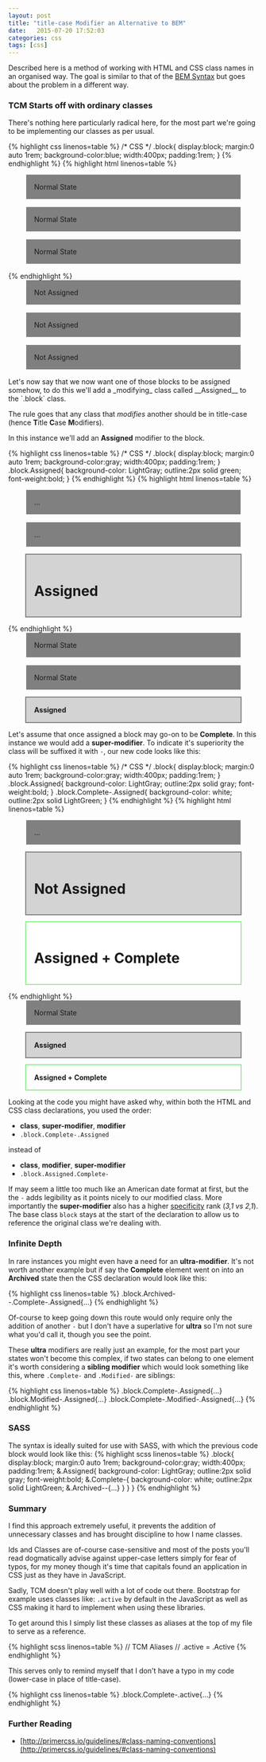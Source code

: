 ```yaml
---
layout: post
title: "title-case Modifier an Alternative to BEM"
date:   2015-07-20 17:52:03
categories: css
tags: [css]
---
```


Described here is a method of working with HTML and CSS class names in an organised way. The goal is similar to that of the [BEM Syntax](http://csswizardry.com/2013/01/mindbemding-getting-your-head-round-bem-syntax/) but goes about the problem in a different way.

### TCM Starts off with ordinary classes

There's nothing here particularly radical here, for the most part we're going to be implementing our classes as per usual.

{% highlight css linenos=table %}
/* CSS */
.block{
    display:block;
    margin:0 auto 1rem;
    background-color:blue;
    width:400px;
    padding:1rem;
}
{% endhighlight %}
{% highlight html linenos=table %}
<!-- HTML -->
<div class="block">
    <span>Normal State</span>
</div>
<div class="block">
    <span>Normal State</span>
</div>
<div class="block">
    <span>Normal State</span>
</div>
{% endhighlight %}
<div class="demoblock">
    <div class="block">
        <span>Not Assigned</span>
    </div>
    <div class="block">
        <span>Not Assigned</span>
    </div>
    <div class="block">
        <span>Not Assigned</span>
    </div>
</div>
Let's now say that we now want one of those blocks to be assigned somehow, to do this we'll add a _modifying_ class called __Assigned__ to the `.block` class.

The rule goes that any class that _modifies_ another should be in title-case (hence <b>T</b>itle <b>C</b>ase <b>M</b>odifiers).

In this instance we'll add an __Assigned__ modifier to the block.

{% highlight css linenos=table %}
/* CSS */
.block{
    display:block;
    margin:0 auto 1rem;
    background-color:gray;
    width:400px;
    padding:1rem;
}
.block.Assigned{
    background-color: LightGray;
    outline:2px solid green;
    font-weight:bold;
}
{% endhighlight %}
{% highlight html linenos=table %}
<!-- HTML -->
<div class="demoblock">
    <div class="block">…</div>
    <div class="block">…</div>
    <div class="block Assigned">
        <h1>Assigned</h1>
    </div>
</div>
{% endhighlight %}
<div class="demoblock">
    <div class="block">
        <span>Normal State</span>
    </div>
    <div class="block">
        <span>Normal State</span>
    </div>
    <div class="block Assigned">
        <span>Assigned</span>
    </div>
</div>

Let's assume that once assigned a block may go-on to be __Complete__. In this instance we would add a __super-modifier__. To indicate it's superiority the class will be suffixed it with `-`, our new code looks like this:

{% highlight css linenos=table %}
/* CSS */
.block{
    display:block;
    margin:0 auto 1rem;
    background-color:gray;
    width:400px;
    padding:1rem;
}
.block.Assigned{
    background-color: LightGray;
    outline:2px solid gray;
    font-weight:bold;
}
.block.Complete-.Assigned{
    background-color: white;
    outline:2px solid LightGreen;
}
{% endhighlight %}
{% highlight html linenos=table %}
<!-- HTML -->
<div class="block">…</div>
<div class="block Assigned">
    <h1>Not Assigned</h1>
</div>
<div class="block Complete- Assigned">
    <h1>Assigned + Complete</h1>
</div>
{% endhighlight %}

<div class="demoblock">
    <div class="block">
        <span>Normal State</span>
    </div>
    <div class="block Assigned">
        <span>Assigned</span>
    </div>
    <div class="block Complete- Assigned">
        <span>Assigned + Complete</span>
    </div>
</div>

Looking at the code you might have asked why, within both the HTML and CSS class declarations, you used the order:

- <b>class</b>, <b class="tdUnd">super-modifier</b>, <b>modifier</b>
- `.block.Complete-.Assigned`

instead of

- <b>class</b>, <b>modifier</b>, <b class="tdUnd">super-modifier</b>
- `.block.Assigned.Complete-`

If may seem a little too much like an American date format at first, but the the `-` adds legibility as it points nicely to our modified class. More importantly the __super-modifier__ also has a higher [specificity](https://css-tricks.com/specifics-on-css-specificity/) rank (_3,1 vs 2,1_). The base class `block` stays at the start of the declaration to allow us to reference the original class we're dealing with.

### Infinite Depth

In rare instances you might even have a need for an __ultra-modifier__. It's not worth another example but if say the __Complete__ element went on into an __Archived__ state then the CSS declaration would look like this:

{% highlight css linenos=table %}
.block.Archived--.Complete-.Assigned{…}
{% endhighlight %}

Of-course to keep going down this route would only require only the addition of another `-` but I don't have a superlative for __ultra__ so I'm not sure what you'd call it, though you see the point.

These __ultra__ modifiers are really just an example, for the most part your states won't become this complex, if two states can belong to one element it's worth considering a __sibling modifier__ which would look something like this, where `.Complete-` and `.Modified-` are siblings:

{% highlight css linenos=table %}
.block.Complete-.Assigned{…}
.block.Modified-.Assigned{…}
.block.Complete-.Modified-.Assigned{…}
{% endhighlight %}

### SASS

The syntax is ideally suited for use with SASS, with which the previous code block would look like this:
{% highlight scss linenos=table %}
.block{
    display:block;
    margin:0 auto 1rem;
    background-color:gray;
    width:400px;
    padding:1rem;
    &.Assigned{
        background-color: LightGray;
        outline:2px solid gray;
        font-weight:bold;
        &.Complete-{
            background-color: white;
            outline:2px solid LightGreen;
            &.Archived--{…}
        }
    }
}
{% endhighlight %}

### Summary

I find this approach extremely useful, it prevents the addition of unnecessary classes and has brought discipline to how I name classes.

Ids and Classes are of-course case-sensitive and most of the posts you'll read dogmatically advise against upper-case letters simply for fear of typos, for my money though it's time that capitals found an application in CSS just as they have in JavaScript.

Sadly, TCM doesn't play well with a lot of code out there. Bootstrap for example uses classes like: `.active` by default in the JavaScript as well as CSS making it hard to implement when using these libraries.

To get around this I simply list these classes as aliases at the top of my file to serve as a reference.

{% highlight scss linenos=table %}
// TCM Aliases
// .active = .Active
{% endhighlight %}

This serves only to remind myself that I don't have a typo in my code (lower-case in place of title-case).

{% highlight css linenos=table %}
.block.Complete-.active{…}
{% endhighlight %}

### Further Reading

- [http://primercss.io/guidelines/#class-naming-conventions](http://primercss.io/guidelines/#class-naming-conventions)

<style type="text/css">
    .block{
        display:block;
        margin:0 auto 1rem;
        background-color:gray;
        width:400px;
        padding:1rem;
    }
    .block.Assigned{
        background-color: LightGray;
        outline:2px solid gray;
        font-weight:bold;
    }
    .block.Complete-.Assigned{
        background-color: white;
        outline:2px solid LightGreen;
    }
</style>